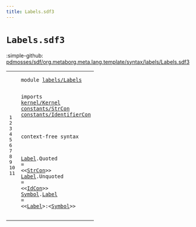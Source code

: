 ```yaml
---
title: Labels.sdf3
---
```


# `Labels.sdf3`

:simple-github: [pdmosses/sdf/org.metaborg.meta.lang.template/syntax/labels/Labels.sdf3]

[pdmosses/sdf/org.metaborg.meta.lang.template/syntax/labels/Labels.sdf3]: https://github.com/pdmosses/sdf/blob/master/org.metaborg.meta.lang.template/syntax/labels/Labels.sdf3 "The source file on GitHub"

<div class="TemplateLang"><table class="highlighttable"><tbody><tr><td class="linenos"><div class="linenodiv"><pre><span></span>1
2
3
4
5
6
7
8
9
10
11
</pre></div></td>
<td class="code"><pre><code><span class="keyword">module</span> <a href="../../sdf2-core/Sdf2-Syntax.sdf3#labels/Labels_280_293" id="labels/Labels_7_20" title="Referenced at ../../sdf2-core/Sdf2-Syntax.sdf3 line 13">labels/Labels</a>

<span class="keyword">imports</span> <a href="../../kernel/Kernel.sdf3#kernel/Kernel_7_20" id="kernel/Kernel_30_43" title="Defined at ../../kernel/Kernel.sdf3 line 1">kernel/Kernel</a> 
        <a href="../../constants/StrCon.sdf3#constants/StrCon_7_23" id="constants/StrCon_53_69" title="Defined at ../../constants/StrCon.sdf3 line 1">constants/StrCon</a>
        <a href="../../constants/IdentifierCon.sdf3#constants/IdentifierCon_7_30" id="constants/IdentifierCon_78_101" title="Defined at ../../constants/IdentifierCon.sdf3 line 1">constants/IdentifierCon</a>
 
<span class="keyword">context-free syntax</span>

<a href="#Label_195_200" id="Label_125_130" title="Referenced at line 11">Label</a>.<span class="cons_Constructor"><span id="Quoted_131_137" title="Not referenced locally, nor via imports">Quoted</span></span> = &lt;&lt;<a href="../../constants/StrCon.sdf3#StrCon_323_329" id="StrCon_142_148" title="Defined at ../../constants/StrCon.sdf3 line 12">StrCon</a>&gt;&gt;
<a href="#Label_195_200" id="Label_151_156" title="Referenced at line 11">Label</a>.<span class="cons_Constructor"><span id="Unquoted_157_165" title="Not referenced locally, nor via imports">Unquoted</span></span> = &lt;&lt;<a href="../../constants/IdentifierCon.sdf3#IdCon_114_119" id="IdCon_170_175" title="Defined at ../../constants/IdentifierCon.sdf3 line 6">IdCon</a>&gt;&gt;
<a href="#Symbol_203_209" id="Symbol_178_184" title="Referenced at line 11">Symbol</a>.<span class="cons_Constructor"><a href="../../regular/Regular.sdf3#Label_1303_1308" id="Label_185_190" title="Referenced at ../../regular/Regular.sdf3 line 47">Label</a></span> = &lt;&lt;<a href="#Label_125_130" id="Label_195_200" title="Defined at line 9, 10">Label</a>&gt;<span class="cons_String">:</span>&lt;<a href="#Symbol_178_184" id="Symbol_203_209" title="Defined at line 11">Symbol</a>&gt;&gt;
</code></pre></td></tr></tbody></table></div>